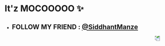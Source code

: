 # It'z MOCOOOOO ✨

- ## FOLLOW MY FRIEND : <a href="https://github.com/SiddhantManze" alt="friend"> @SiddhantManze </a>


<img align="right" style="transform: rotate(180deg);" src="https://media.discordapp.net/attachments/662625274474659850/783020862404165652/d8p27j1-2b080c34-b5bb-4b30-99c5-cf095817a0a4.png">
